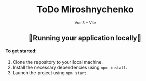 <h1 align="center">ToDo Miroshnychenko</h1>

<p align="center">
    <sup>Vue 3 + Vite</sup>
</p>

<h2 align="center">📌Running your application locally📌</h2>

<h4>To get started:</h4>

1. Clone the repository to your local machine.
2. Install the necessary dependencies using `npm install`.
3. Launch the project using `npm start`.
